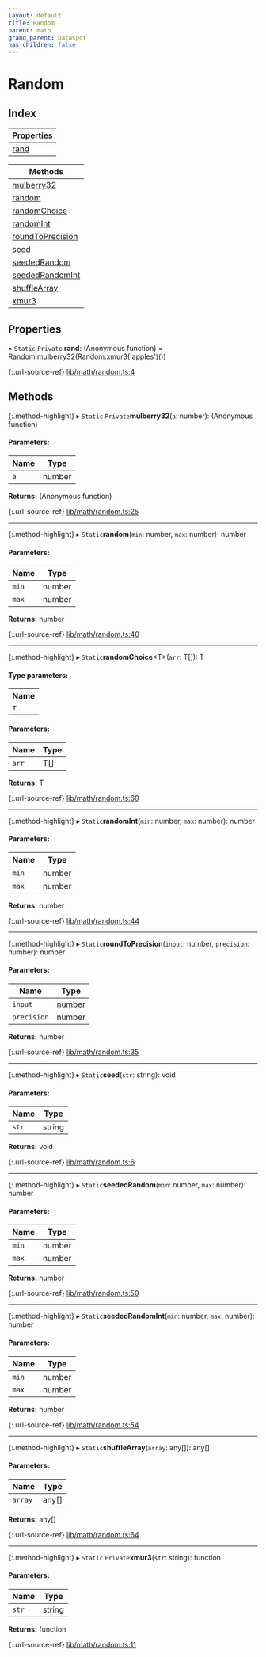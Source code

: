 ```yaml
---
layout: default
title: Random
parent: math
grand_parent: Dataspot
has_children: false
---
```


# Random

## Index

| Properties |
|-----------|
| [rand](#rand) |

| Methods |
|-----------|
| [mulberry32](#mulberry32) |
| [random](#random) |
| [randomChoice](#randomchoice) |
| [randomInt](#randomint) |
| [roundToPrecision](#roundtoprecision) |
| [seed](#seed) |
| [seededRandom](#seededrandom) |
| [seededRandomInt](#seededrandomint) |
| [shuffleArray](#shufflearray) |
| [xmur3](#xmur3) |

## Properties

▪ `Static` `Private` **rand**: (Anonymous function) = Random.mulberry32(Random.xmur3('apples')())

{:.url-source-ref}
[lib/math/random.ts:4](https://github.com/ascentcore/dataspot/blob/bdbcf73/lib/math/random.ts#L4)

## Methods

{:.method-highlight}
▸ `Static` `Private`**mulberry32**(`a`: number): (Anonymous function)

#### Parameters:

Name | Type |
------ | ------ |
`a` | number |

**Returns:** (Anonymous function)

{:.url-source-ref}
[lib/math/random.ts:25](https://github.com/ascentcore/dataspot/blob/bdbcf73/lib/math/random.ts#L25)

___

{:.method-highlight}
▸ `Static`**random**(`min`: number, `max`: number): number

#### Parameters:

Name | Type |
------ | ------ |
`min` | number |
`max` | number |

**Returns:** number

{:.url-source-ref}
[lib/math/random.ts:40](https://github.com/ascentcore/dataspot/blob/bdbcf73/lib/math/random.ts#L40)

___

{:.method-highlight}
▸ `Static`**randomChoice**\<T>(`arr`: T[]): T

#### Type parameters:

Name |
------ |
`T` |

#### Parameters:

Name | Type |
------ | ------ |
`arr` | T[] |

**Returns:** T

{:.url-source-ref}
[lib/math/random.ts:60](https://github.com/ascentcore/dataspot/blob/bdbcf73/lib/math/random.ts#L60)

___

{:.method-highlight}
▸ `Static`**randomInt**(`min`: number, `max`: number): number

#### Parameters:

Name | Type |
------ | ------ |
`min` | number |
`max` | number |

**Returns:** number

{:.url-source-ref}
[lib/math/random.ts:44](https://github.com/ascentcore/dataspot/blob/bdbcf73/lib/math/random.ts#L44)

___

{:.method-highlight}
▸ `Static`**roundToPrecision**(`input`: number, `precision`: number): number

#### Parameters:

Name | Type |
------ | ------ |
`input` | number |
`precision` | number |

**Returns:** number

{:.url-source-ref}
[lib/math/random.ts:35](https://github.com/ascentcore/dataspot/blob/bdbcf73/lib/math/random.ts#L35)

___

{:.method-highlight}
▸ `Static`**seed**(`str`: string): void

#### Parameters:

Name | Type |
------ | ------ |
`str` | string |

**Returns:** void

{:.url-source-ref}
[lib/math/random.ts:6](https://github.com/ascentcore/dataspot/blob/bdbcf73/lib/math/random.ts#L6)

___

{:.method-highlight}
▸ `Static`**seededRandom**(`min`: number, `max`: number): number

#### Parameters:

Name | Type |
------ | ------ |
`min` | number |
`max` | number |

**Returns:** number

{:.url-source-ref}
[lib/math/random.ts:50](https://github.com/ascentcore/dataspot/blob/bdbcf73/lib/math/random.ts#L50)

___

{:.method-highlight}
▸ `Static`**seededRandomInt**(`min`: number, `max`: number): number

#### Parameters:

Name | Type |
------ | ------ |
`min` | number |
`max` | number |

**Returns:** number

{:.url-source-ref}
[lib/math/random.ts:54](https://github.com/ascentcore/dataspot/blob/bdbcf73/lib/math/random.ts#L54)

___

{:.method-highlight}
▸ `Static`**shuffleArray**(`array`: any[]): any[]

#### Parameters:

Name | Type |
------ | ------ |
`array` | any[] |

**Returns:** any[]

{:.url-source-ref}
[lib/math/random.ts:64](https://github.com/ascentcore/dataspot/blob/bdbcf73/lib/math/random.ts#L64)

___

{:.method-highlight}
▸ `Static` `Private`**xmur3**(`str`: string): function

#### Parameters:

Name | Type |
------ | ------ |
`str` | string |

**Returns:** function

{:.url-source-ref}
[lib/math/random.ts:11](https://github.com/ascentcore/dataspot/blob/bdbcf73/lib/math/random.ts#L11)

